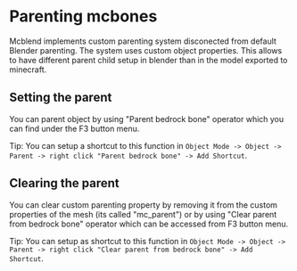# Parenting mcbones
Mcblend implements custom parenting system disconected from default Blender
parenting. The system uses custom object properties.
This allows to have different parent child setup in blender than in the model
exported to minecraft.

## Setting the parent
You can parent object by using "Parent bedrock bone" operator which you can
find under the F3 button menu.

Tip: You can setup a shortcut to this
function in `Object Mode -> Object -> Parent -> right click "Parent bedrock
bone" -> Add Shortcut`.

## Clearing the parent
You can clear custom parenting property by removing it from the custom
properties of the mesh (its called "mc_parent") or by using "Clear parent from
bedrock bone" operator which can be accessed from F3 button menu.

Tip: You can setup as shortcut to this function in `Object Mode -> Object ->
Parent -> right click "Clear parent from bedrock bone" -> Add Shortcut`.